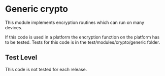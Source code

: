Generic crypto
==============

This module implements encryption routines which can run on many
devices.

If this code is used in a platform the encryption function on the
platform has to be tested. Tests for this code is in the
test/modules/crypto/generic folder.

Test Level
----------
This code is not tested for each release.

